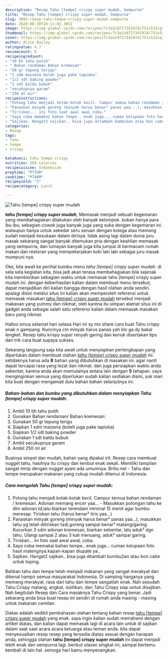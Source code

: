 ```yaml
---
description: "Resep Tahu [tempe] crispy super mudah, Sempurna"
title: "Resep Tahu [tempe] crispy super mudah, Sempurna"
slug: 3092-resep-tahu-tempe-crispy-super-mudah-sempurna
date: 2020-08-30T10:11:03.305Z
image: https://img-global.cpcdn.com/recipes/7c3a2c071734197d/751x532cq70/tahu-tempe-crispy-super-mudah-foto-resep-utama.jpg
thumbnail: https://img-global.cpcdn.com/recipes/7c3a2c071734197d/751x532cq70/tahu-tempe-crispy-super-mudah-foto-resep-utama.jpg
cover: https://img-global.cpcdn.com/recipes/7c3a2c071734197d/751x532cq70/tahu-tempe-crispy-super-mudah-foto-resep-utama.jpg
author: Alice Bailey
ratingvalue: 4.7
reviewcount: 6
recipeingredient:
- "10 bh tahu putih"
- " Bahan rendaman Bahan kremesan"
- "50 gr tepung terigu"
- "1 sdm maizena boleh juga pake tapioka"
- "1/2 sdt baking powder"
- "1 sdt kaldu bubuk"
- "secukupnya garam"
- "250 ml air"
recipeinstructions:
- "Potong tahu menjadi kotak-kotak kecil. Campur semua bahan rendaman / kremesan. Adonan memang encer yaa... Masukkan potongan tahu ke dlm adonan td,lalu biarkan terendam minimal 15 menit agar bumbu meresap. Tiriskan tahu (harus benar² tiris yaa...)"
- "Panaskan minyak goreng (minyak harus benar² panas yaa...), masukkan tahu yg telah ditiriskan tadi,goreng sampai benar² matang/garing. Kucurkan 3 sdm adonan kremesan, biarkan sebentar, lalu aduk² dgn tahu. Ulangi sampai 2 atau 3 kali menuang, aduk² sampai garing."
- "Tiriskan... ini foto saat awal awaL coba."
- "Saya coba memakai bahan tempe.. enak juga... cuman kelupaan foto hasil matengnya.kapan-kapan diupate ya.."
- "Sajikan. Hangat2 sajikan.. bisa juga ditambah bumbu2an atau bon cabe untuk toping."
categories:
- Resep
tags:
- tahu
- tempe
- crispy

katakunci: tahu tempe crispy 
nutrition: 269 calories
recipecuisine: Indonesian
preptime: "PT35M"
cooktime: "PT46M"
recipeyield: "3"
recipecategory: Lunch

---
```



![Tahu [tempe] crispy super mudah](https://img-global.cpcdn.com/recipes/7c3a2c071734197d/751x532cq70/tahu-tempe-crispy-super-mudah-foto-resep-utama.jpg)

<b><i>tahu [tempe] crispy super mudah</i></b>, Memasak menjadi sebuah kegemaran yang membahagiakan dilakukan oleh banyak kelompok. bukan hanya para ibu ibu, sebagian cowok juga banyak juga yang suka dengan kegemaran ini. walaupun hanya untuk sekedar seru seruan dengan kolega atau memang sudah menjadi kesukaan dalam dirinya. tidak asing lagi dalam dunia juru masak sekarang sangat banyak ditemukan pria dengan keahlian memasak yang sempurna, dan lumayan banyak juga kita jumpai di bermacam rumah makan dan restoran yang mempekerjakan koki laki laki sebagai juru masak mumpuni nya.

Oke, kita awali ke perihal bumbu menu <i>tahu [tempe] crispy super mudah</i>. di sela sela kegiatan kita, bisa jadi akan terasa membahagiakan bila sejenak kita memberikan sebagian waktu untuk memasak tahu [tempe] crispy super mudah ini. dengan keberhasilan kalian dalam membuat menu tersebut, dapat menjadikan diri kalian bangga dengan hasil olahan anda sendiri. apalagi disini melalui situs ini kalian akan memperoleh referensi untuk memasak masakan <u>tahu [tempe] crispy super mudah</u> tersebut menjadi makanan yang yummy dan nikmat, oleh karena itu simpan alamat situs ini di gadget anda sebagai salah satu referensi kalian dalam memasak masakan baru yang nikmat.

Halloo smua selamat hari selasa Hari ini sy mo share cara buat Tahu crispy enak n gampang. Kuncinya cm minyak harus panas yah klo ga dy bakal lengket. Resep tahu krispy super renyah garing dan keriuk disertakan tips dan trik cara buat supaya sukses.


Sekarang langsung saja kita awali untuk menyiapkan perlengkapan yang diperlukan dalam membuat olahan <u><i>tahu [tempe] crispy super mudah</i></u> ini. setidaknya harus ada <b>8</b> bahan yang dibutuhkan di masakan ini. agar nanti dapat tercapai rasa yang lezat dan nikmat. dan juga persiapkan waktu anda sebentar, karena anda akan memulainya antara lain dengan <b>5</b> tahapan. saya menginginkan semua yang diperlukan sudah kalian sediakan disini, yuk mari kita buat dengan mengamati dulu bahan bahan selanjutnya ini.

<!--inarticleads1-->

##### Bahan-bahan dan bumbu yang dibutuhkan dalam menyiapkan Tahu [tempe] crispy super mudah:

1. Ambil 10 bh tahu putih
1. Gunakan  Bahan rendaman/ Bahan kremesan:
1. Gunakan 50 gr tepung terigu
1. Siapkan 1 sdm maizena (boleh juga pake tapioka)
1. Siapkan 1/2 sdt baking powder
1. Gunakan 1 sdt kaldu bubuk
1. Ambil secukupnya garam
1. Ambil 250 ml air


Buatnya simpel dan mudah, bahan yang dipakai irit. Resep cara membuat nugget tahu, hasilnya itu crispy dan lembut enak sekali. Memiliki tampilan sangat mirip dengan nugget ayam ada umumnya. Brilio.net - Tahu dan tempe merupakan makanan yang cukup mudah ditemui di Indonesia. 

<!--inarticleads2-->

##### Cara mengolah Tahu [tempe] crispy super mudah:

1. Potong tahu menjadi kotak-kotak kecil. Campur semua bahan rendaman / kremesan. Adonan memang encer yaa... - Masukkan potongan tahu ke dlm adonan td,lalu biarkan terendam minimal 15 menit agar bumbu meresap. Tiriskan tahu (harus benar² tiris yaa...)
1. Panaskan minyak goreng (minyak harus benar² panas yaa...), masukkan tahu yg telah ditiriskan tadi,goreng sampai benar² matang/garing. Kucurkan 3 sdm adonan kremesan, biarkan sebentar, lalu aduk² dgn tahu. Ulangi sampai 2 atau 3 kali menuang, aduk² sampai garing.
1. Tiriskan... ini foto saat awal awaL coba.
1. Saya coba memakai bahan tempe.. enak juga... cuman kelupaan foto hasil matengnya.kapan-kapan diupate ya..
1. Sajikan. Hangat2 sajikan.. bisa juga ditambah bumbu2an atau bon cabe untuk toping.


Bahkan tahu dan tempe telah menjadi makanan yang sangat merakyat dan dikenal hampir semua masyarakat Indonesia. Di samping harganya yang memang merakyat, rasa dari tahu dan tempe sangatlah enak. Nah sesudah Tahu Crispy matang, angkat, sisihkan, dan Tahu Crispy siap untuk disajikan. Nah begitulah Resep dan Cara masaknya Tahu Crispy yang benar. Jadi sekarang anda bisa buat resep ini sendiri di rumah anda masing - masing untuk makanan cemilan. 

Diatas adalah sedikit pembahasan olahan tentang bahan resep <u>tahu [tempe] crispy super mudah</u> yang enak. saya ingin kalian sudah memahami dengan artikel diatas, dan kalian dapat memasak lagi di acara lain untuk di sajikan dalam saat saat acara acara keluarga atau teman anda. kita dapat menyesuaikan resep resep yang tersedia diatas sesuai dengan harapan anda, sehingga olahan <b>tahu [tempe] crispy super mudah</b> ini dapat menjadi lebih enak dan sempurna lagi. berikut ulasan singkat ini, sampai bertemu kembali di lain hal. semoga hari kamu menyenangkan.
